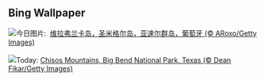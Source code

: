 ## Bing Wallpaper
![](https://www.bing.com/th?id=OHR.SanMiguelAzores_ZH-CN2511982585_UHD.jpg&w=1000)今日图片: &nbsp;[维拉弗兰卡岛，圣米格尔岛，亚速尔群岛，葡萄牙 (© ARoxo/Getty Images)](https://www.bing.com/th?id=OHR.SanMiguelAzores_ZH-CN2511982585_UHD.jpg)
<br><br/>
![](https://www.bing.com/th?id=OHR.BigBendChisos_EN-US9433220487_UHD.jpg&w=1000)Today: [Chisos Mountains, Big Bend National Park, Texas (© Dean Fikar/Getty Images)](https://www.bing.com/th?id=OHR.BigBendChisos_EN-US9433220487_UHD.jpg)
<br><br/>
